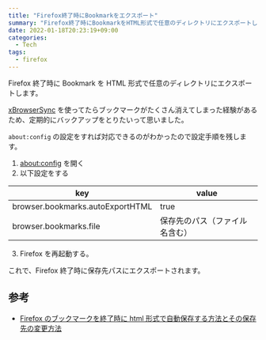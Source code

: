 ```yaml
---
title: "Firefox終了時にBookmarkをエクスポート"
summary: "Firefox終了時にBookmarkをHTML形式で任意のディレクトリにエクスポートします"
date: 2022-01-18T20:23:19+09:00
categories:
  - Tech
tags:
  - firefox
---
```


Firefox 終了時に Bookmark を HTML 形式で任意のディレクトリにエクスポートします。

[xBrowserSync](https://addons.mozilla.org/en-GB/firefox/addon/xbs/) を使ってたらブックマークがたくさん消えてしまった経験があるため、定期的にバックアップをとりたいって思いました。

`about:config` の設定をすれば対応できるのがわかったので設定手順を残します。

1. [about:config](about:config) を開く
2. 以下設定をする

| key                              | value                          |
| -------------------------------- | ------------------------------ |
| browser.bookmarks.autoExportHTML | true                           |
| browser.bookmarks.file           | 保存先のパス（ファイル名含む） |

3. Firefox を再起動する。

これで、Firefox 終了時に保存先パスにエクスポートされます。

## 参考

- [Firefox のブックマークを終了時に html 形式で自動保存する方法とその保存先の変更方法](http://wasure.net/autofox/)
